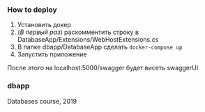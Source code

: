 ### How to deploy
1. Установить докер
2. (*В первый раз*) раскомментить строку в DatabaseApp/Extensions/WebHostExtensions.cs
3. В папке dbapp/DatabaseApp сделать `docker-compose up`
4. Запустить приложение

После этого на localhost:5000/swagger будет висеть swaggerUI

### dbapp
Databases course, 2019
